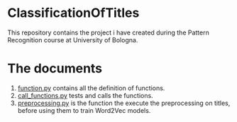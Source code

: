# ClassificationOfTitles
This repository contains the project i have created during the Pattern Recognition course at University of Bologna.

# The documents
1. [function.py]() contains all the definition of functions.
2. [call_functions.py]() tests and calls the functions.
3. [preprocessing.py]() is the function the execute the preprocessing on titles, before using them to train Word2Vec models.
